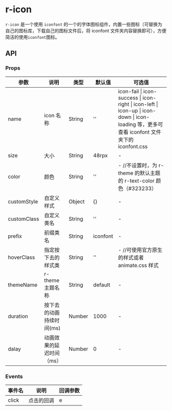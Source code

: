 # r-icon

`r-icon` 是一个使用 `iconfont` 的一个的字体图标组件，内置一些图标（可替换为自己的图标库，下载自己的图标文件后，将 iconfont 文件夹内容替换即可），方便简洁的使用`iconfont`图标。

## API

### Props

| 参数        | 说明                     | 类型   | 默认值   | 可选值                                                                                                                                       |
| ----------- | ------------------------ | ------ | -------- | -------------------------------------------------------------------------------------------------------------------------------------------- |
| name        | icon 名称                | String | ''       | icon-fail \| icon-success \| icon-right \| icon-left \| icon-up \| icon-down \| icon-loading 等，更多可查看 iconfont 文件夹下的 iconfont.css |
| size        | 大小                     | String | 48rpx    | -                                                                                                                                            |
| color       | 颜色                     | String | ''       | - //不设置时，为 r-theme 的默认主题的 r-text-color 颜色（#323233）                                                                           |
| customStyle | 自定义样式               | Object | {}       | -                                                                                                                                            |
| customClass | 自定义类名               | String | ''       | -                                                                                                                                            |
| prefix      | 前缀类名                 | String | iconfont | -                                                                                                                                            |
| hoverClass  | 指定按下去的样式类       | String | ''       | - //可使用官方原生的样式或者 animate.css 样式                                                                                                |
| themeName   | r-theme 主题名称         | String | default  | -                                                                                                                                            |
| duration    | 按下去的动画持续时间(ms) | Number | 1000     | -                                                                                                                                            |
| dalay       | 动画效果的延迟时间（ms） | Number | 0        | -                                                                                                                                            |

### Events

| 事件名 | 说明       | 回调参数 |
| ------ | ---------- | -------- |
| click  | 点击的回调 | e        |
